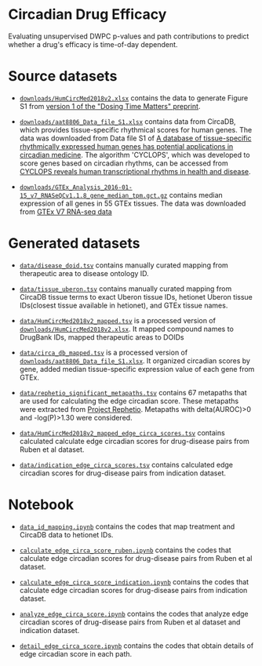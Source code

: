 # Circadian Drug Efficacy

Evaluating unsupervised DWPC p-values and path contributions to predict whether a drug's efficacy is time-of-day dependent.


# Source datasets

+ [`downloads/HumCircMed2018v2.xlsx`](downloads/HumCircMed2018v2.xlsx) contains the data to generate Figure S1 from [version 1 of the "Dosing Time Matters" preprint](https://www.biorxiv.org/content/10.1101/570119v1.full).

+ [`downloads/aat8806_Data_file_S1.xlsx`](downloads/aat8806_Data_file_S1.xlsx) contains data from CircaDB, which provides tissue-specific rhythmical scores for human genes. 
  The data was downloaded from Data file S1 of [A database of tissue-specific rhythmically expressed human genes has potential applications in circadian medicine](https://doi.org/10.1126/scitranslmed.aat8806).
  The algorithm 'CYCLOPS', which was developed to score genes based on circadian rhythms, can be accessed from [CYCLOPS reveals human transcriptional rhythms in health and disease](https://doi.org/10.1073/pnas.1619320114).

+ [`downloads/GTEx_Analysis_2016-01-15_v7_RNASeQCv1.1.8_gene_median_tpm.gct.gz`](downloads/GTEx_Analysis_2016-01-15_v7_RNASeQCv1.1.8_gene_median_tpm.gct.gz) contains median expression of all genes in 55 GTEx tissues.
  The data was downloaded from [GTEx V7 RNA-seq data](https://storage.googleapis.com/gtex_analysis_v7/rna_seq_data/GTEx_Analysis_2016-01-15_v7_RNASeQCv1.1.8_gene_median_tpm.gct.gz)

# Generated datasets

+ [`data/disease_doid.tsv`](data/disease_doid.tsv) contains manually curated mapping from therapeutic area to disease ontology ID.

+ [`data/tissue_uberon.tsv`](data/tissue_uberon.tsv) contains manually curated mapping from CircaDB tissue terms to exact Uberon tissue IDs, hetionet Uberon tissue IDs(closest tissue available in hetionet), and GTEx tissue names.

+ [`data/HumCircMed2018v2_mapped.tsv`](data/HumCircMed2018v2_mapped.tsv) is a processed version of [`downloads/HumCircMed2018v2.xlsx`](downloads/HumCircMed2018v2.xlsx). 
  It mapped compound names to DrugBank IDs, mapped therapeutic areas to DOIDs

+ [`data/circa_db_mapped.tsv`](data/circa_db_mapped.tsv) is a processed version of [`downloads/aat8806_Data_file_S1.xlsx`](downloads/aat8806_Data_file_S1.xlsx).
  It organized circadian scores by gene, added median tissue-specific expression value of each gene from GTEx.

+ [`data/rephetio_significant_metapaths.tsv`](data/rephetio_significant_metapaths.tsv) contains 67 metapaths that are used for calculating the edge circadian score. These metapaths were extracted from [Project Rephetio](https://het.io/repurpose/metapaths.html). Metapaths with delta(AUROC)>0 and -log(P)>1.30 were considered. 

+ [`data/HumCircMed2018v2_mapped_edge_circa_scores.tsv`](data/HumCircMed2018v2_mapped_edge_circa_scores.tsv) contains calculated calculate edge circadian scores for drug-disease pairs from Ruben et al dataset.

+ [`data/indication_edge_circa_scores.tsv`](data/indication_edge_circa_scores.tsv) contains calculated edge circadian scores for drug-disease pairs from indication dataset.

# Notebook

+ [`data_id_mapping.ipynb`](data_id_mapping.ipynb) contains the codes that map treatment and CircaDB data to hetionet IDs.  

+ [`calculate_edge_circa_score_ruben.ipynb`](calculate_edge_circa_score_ruben.ipynb) contains the codes that calculate edge circadian scores for drug-disease pairs from Ruben et al dataset.

+ [`calculate_edge_circa_score_indication.ipynb`](calculate_edge_circa_score_indication.ipynb) contains the codes that calculate edge circadian scores for drug-disease pairs from indication dataset.

+ [`analyze_edge_circa_score.ipynb`](analyze_edge_circa_score.ipynb) contains the codes that analyze edge circadian scores of drug-disease pairs from Ruben et al dataset and indication dataset.

+ [`detail_edge_circa_score.ipynb`](detail_edge_circa_score.ipynb) contains the codes that obtain details of edge circadian score in each path.
